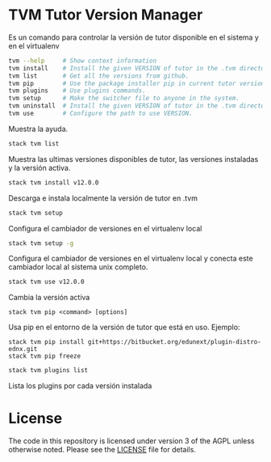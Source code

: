 # TVM Tutor Version Manager


Es un comando para controlar la versión de tutor disponible en el sistema y en el virtualenv


```bash
tvm --help     # Show context information
tvm install    # Install the given VERSION of tutor in the .tvm directory.
tvm list       # Get all the versions from github.
tvm pip        # Use the package installer pip in current tutor version.
tvm plugins    # Use plugins commands.
tvm setup      # Make the switcher file to anyone in the system.
tvm uninstall  # Install the given VERSION of tutor in the .tvm directory.
tvm use        # Configure the path to use VERSION.


```
Muestra la ayuda.


```bash
stack tvm list
```
Muestra las ultimas versiones disponibles de tutor, las versiones instaladas
y la versión activa.


```bash
stack tvm install v12.0.0
```
Descarga e instala localmente la versión de tutor en .tvm


```bash
stack tvm setup
```
Configura el cambiador de versiones en el virtualenv local


```bash
stack tvm setup -g
```
Configura el cambiador de versiones en el virtualenv local y conecta este cambiador local al sistema unix completo.


```bash
stack tvm use v12.0.0
```
Cambia la versión activa

```
stack tvm pip <command> [options]
```
Usa pip en el entorno de la versión de tutor que está en uso.
Ejemplo:
```
stack tvm pip install git+https://bitbucket.org/edunext/plugin-distro-ednx.git
stack tvm pip freeze
```

```bash
stack tvm plugins list
```
Lista los plugins por cada versión instalada


# License


The code in this repository is licensed under version 3 of the AGPL unless otherwise noted. Please see the [LICENSE](https://github.com/edunext/tvm/blob/main/LICENSE) file for details.

